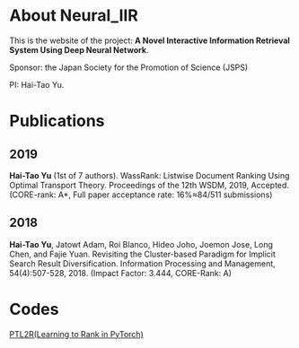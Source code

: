 # About Neural_IIR

This is the website of the project: **A Novel Interactive Information Retrieval System Using Deep Neural Network**.

Sponsor: the Japan Society for the Promotion of Science (JSPS)

PI: Hai-Tao Yu.

# Publications

## 2019

**Hai-Tao Yu** (1st of 7 authors). WassRank: Listwise Document Ranking Using Optimal Transport Theory. Proceedings of the 12th WSDM, 2019, Accepted. (CORE-rank: A*, Full paper acceptance rate: 16%≈84/511 submissions)

## 2018

**Hai-Tao Yu**, Jatowt Adam, Roi Blanco, Hideo Joho, Joemon Jose, Long Chen, and Fajie Yuan. Revisiting the Cluster-based Paradigm for Implicit Search Result Diversification. Information Processing and Management, 54(4):507-528, 2018. (Impact Factor: 3.444, CORE-Rank: A)

# Codes

[PTL2R(Learning to Rank in PyTorch)](https://ptl2r.github.io)
